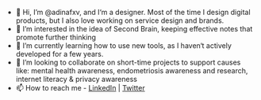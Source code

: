 - 👋 Hi, I’m @adinafxv, and I‘m a designer. Most of the time I design digital products, but I also love working on service design and brands.
- 👀 I’m interested in the idea of Second Brain, keeping effective notes that promote further thinking
- 🌱 I’m currently learning how to use new tools, as I haven‘t actively developed for a few years.
- 💞️ I’m looking to collaborate on short-time projects to support causes like: mental health awareness, endometriosis awareness and research, internet literacy & privacy awareness
- 📫 How to reach me - [LinkedIn](https://www.linkedin.com/in/adina-foxova) | [Twitter](https://twitter.com/AdinaFXV)


<!---
adinafxv/adinafxv is a ✨ special ✨ repository because its `README.md` (this file) appears on your GitHub profile.
You can click the Preview link to take a look at your changes.
--->
